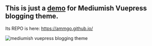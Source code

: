 ## This is just a [demo](https://wowthemesnet.github.io/vuepress-theme-mediumish/) for Mediumish Vuepress blogging theme.

Its REPO is here: https://ammgo.github.io/

![mediumish vuepress blogging theme](https://ammgo.github.io//assets/img/screenshot.jpg)
